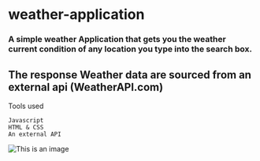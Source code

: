# weather-application

### A simple weather Application that gets you the weather current condition of any location you type into the search box.

## The response Weather data are sourced from an external api (**WeatherAPI.com**)
Tools used
```
Javascript 
HTML & CSS
An external API
```  
![This is an image](C:\Users\OLUWATOBBY\Pictures\RESTTEMPLATE\weatherApp)
